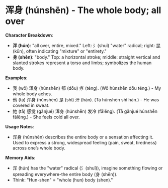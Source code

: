 # **浑身 (húnshēn) - The whole body; all over**

**Character Breakdown**:  
- **浑 (hún)**: "all over, entire, mixed." Left: 氵(shuǐ) "water" radical; right: 昆(kūn), often indicating "mixture" or "entirety."  
- **身 (shēn)**: "body." Top: a horizontal stroke; middle: straight vertical and slanted strokes represent a torso and limbs; symbolizes the human body.

**Examples**:  
- 我 (wǒ) 浑身 (húnshēn) 都 (dōu) 疼 (téng). (Wǒ húnshēn dōu téng.) - My whole body aches.  
- 他 (tā) 浑身 (húnshēn) 是 (shì) 汗 (hàn). (Tā húnshēn shì hàn.) - He was covered in sweat.  
- 她 (tā) 感觉 (gǎnjué) 浑身 (húnshēn) 发冷 (fālěng). (Tā gǎnjué húnshēn fālěng.) - She feels cold all over.

**Usage Notes**:  
- 浑身 (húnshēn) describes the entire body or a sensation affecting it. Used to express a strong, widespread feeling (pain, sweat, tiredness) across one’s whole body.

**Memory Aids**:  
- 浑 (hún) has the "water" radical (氵(shuǐ)), imagine something flowing or spreading everywhere-the entire body (身 (shēn)).  
- Think: "Hun-shen" = "whole (hun) body (shen)."